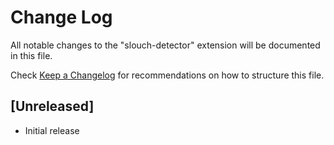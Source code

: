 # Change Log

All notable changes to the "slouch-detector" extension will be documented in this file.

Check [Keep a Changelog](http://keepachangelog.com/) for recommendations on how to structure this file.

## [Unreleased]

- Initial release